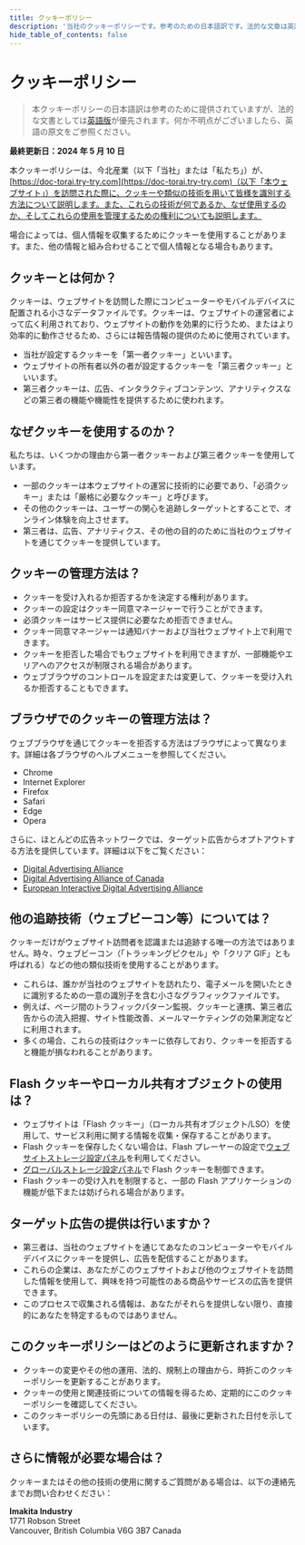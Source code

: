 ```yaml
---
title: クッキーポリシー
description: '当社のクッキーポリシーです。参考のための日本語訳です。法的な文章は英語版を参照してください。'
hide_table_of_contents: false
---
```


# クッキーポリシー

> 本クッキーポリシーの日本語訳は参考のために提供されていますが、法的な文書としては[英語版](./cookie-policy)が優先されます。何か不明点がございましたら、英語の原文をご参照ください。

**最終更新日：2024 年 5 月 10 日**

本クッキーポリシーは、今北産業（以下「当社」または「私たち」）が、[https://doc-torai.try-try.com](https://doc-torai.try-try.com)（以下「本ウェブサイト」）を訪問された際に、クッキーや類似の技術を用いて皆様を識別する方法について説明します。また、これらの技術が何であるか、なぜ使用するのか、そしてこれらの使用を管理するための権利についても説明します。

場合によっては、個人情報を収集するためにクッキーを使用することがあります。また、他の情報と組み合わせることで個人情報となる場合もあります。

## クッキーとは何か？

クッキーは、ウェブサイトを訪問した際にコンピューターやモバイルデバイスに配置される小さなデータファイルです。クッキーは、ウェブサイトの運営者によって広く利用されており、ウェブサイトの動作を効果的に行うため、またはより効率的に動作させるため、さらには報告情報の提供のために使用されています。

- 当社が設定するクッキーを「第一者クッキー」といいます。
- ウェブサイトの所有者以外の者が設定するクッキーを「第三者クッキー」といいます。
- 第三者クッキーは、広告、インタラクティブコンテンツ、アナリティクスなどの第三者の機能や機能性を提供するために使われます。

## なぜクッキーを使用するのか？

私たちは、いくつかの理由から第一者クッキーおよび第三者クッキーを使用しています。

- 一部のクッキーは本ウェブサイトの運営に技術的に必要であり、「必須クッキー」または「厳格に必要なクッキー」と呼びます。
- その他のクッキーは、ユーザーの関心を追跡しターゲットとすることで、オンライン体験を向上させます。
- 第三者は、広告、アナリティクス、その他の目的のために当社のウェブサイトを通じてクッキーを提供しています。

## クッキーの管理方法は？

- クッキーを受け入れるか拒否するかを決定する権利があります。
- クッキーの設定はクッキー同意マネージャーで行うことができます。
- 必須クッキーはサービス提供に必要なため拒否できません。
- クッキー同意マネージャーは通知バナーおよび当社ウェブサイト上で利用できます。
- クッキーを拒否した場合でもウェブサイトを利用できますが、一部機能やエリアへのアクセスが制限される場合があります。
- ウェブブラウザのコントロールを設定または変更して、クッキーを受け入れるか拒否することもできます。

## ブラウザでのクッキーの管理方法は？

ウェブブラウザを通じてクッキーを拒否する方法はブラウザによって異なります。詳細は各ブラウザのヘルプメニューを参照してください。

- Chrome
- Internet Explorer
- Firefox
- Safari
- Edge
- Opera

さらに、ほとんどの広告ネットワークでは、ターゲット広告からオプトアウトする方法を提供しています。詳細は以下をご覧ください：

- [Digital Advertising Alliance](https://optout.aboutads.info/)
- [Digital Advertising Alliance of Canada](https://youradchoices.ca/)
- [European Interactive Digital Advertising Alliance](https://www.youronlinechoices.com/)

## 他の追跡技術（ウェブビーコン等）については？

クッキーだけがウェブサイト訪問者を認識または追跡する唯一の方法ではありません。時々、ウェブビーコン（「トラッキングピクセル」や「クリア GIF」とも呼ばれる）などの他の類似技術を使用することがあります。

- これらは、誰かが当社のウェブサイトを訪れたり、電子メールを開いたときに識別するための一意の識別子を含む小さなグラフィックファイルです。
- 例えば、ページ間のトラフィックパターン監視、クッキーと連携、第三者広告からの流入把握、サイト性能改善、メールマーケティングの効果測定などに利用されます。
- 多くの場合、これらの技術はクッキーに依存しており、クッキーを拒否すると機能が損なわれることがあります。

## Flash クッキーやローカル共有オブジェクトの使用は？

- ウェブサイトは「Flash クッキー」（ローカル共有オブジェクト/LSO）を使用して、サービス利用に関する情報を収集・保存することがあります。
- Flash クッキーを保存したくない場合は、Flash プレーヤーの設定で[ウェブサイトストレージ設定パネル](https://www.macromedia.com/support/documentation/jp/flashplayer/help/settings_manager07.html)を利用してください。
- [グローバルストレージ設定パネル](https://www.macromedia.com/support/documentation/jp/flashplayer/help/settings_manager03.html)で Flash クッキーを制御できます。
- Flash クッキーの受け入れを制限すると、一部の Flash アプリケーションの機能が低下または妨げられる場合があります。

## ターゲット広告の提供は行いますか？

- 第三者は、当社のウェブサイトを通じてあなたのコンピューターやモバイルデバイスにクッキーを提供し、広告を配信することがあります。
- これらの企業は、あなたがこのウェブサイトおよび他のウェブサイトを訪問した情報を使用して、興味を持つ可能性のある商品やサービスの広告を提供できます。
- このプロセスで収集される情報は、あなたがそれらを提供しない限り、直接的にあなたを特定するものではありません。

## このクッキーポリシーはどのように更新されますか？

- クッキーの変更やその他の運用、法的、規制上の理由から、時折このクッキーポリシーを更新することがあります。
- クッキーの使用と関連技術についての情報を得るため、定期的にこのクッキーポリシーを確認してください。
- このクッキーポリシーの先頭にある日付は、最後に更新された日付を示しています。

## さらに情報が必要な場合は？

クッキーまたはその他の技術の使用に関するご質問がある場合は、以下の連絡先までお問い合わせください：

**Imakita Industry**  
1771 Robson Street  
Vancouver, British Columbia V6G 3B7 Canada
